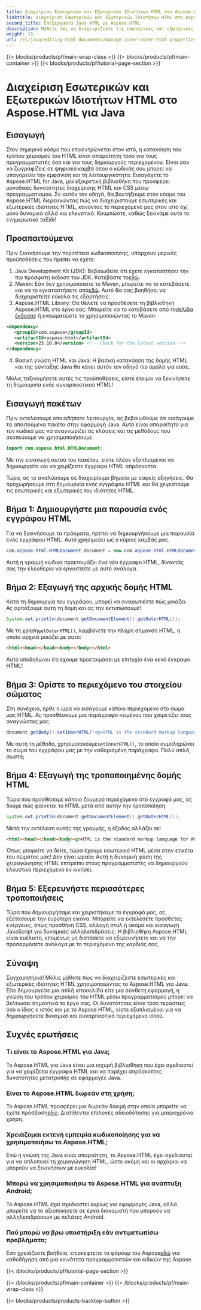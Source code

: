 ```yaml
---
title: Διαχείριση Εσωτερικών και Εξωτερικών Ιδιοτήτων HTML στο Aspose.HTML για Java
linktitle: Διαχείριση Εσωτερικών και Εξωτερικών Ιδιοτήτων HTML στο Aspose.HTML για Java
second_title: Επεξεργασία Java HTML με Aspose.HTML
description: Μάθετε πώς να διαχειρίζεστε τις εσωτερικές και εξωτερικές ιδιότητες HTML στο Aspose.HTML για Java με αυτόν τον οδηγό βήμα προς βήμα, ιδανικό για προγραμματιστές ιστού και δημιουργούς περιεχομένου.
weight: 15
url: /el/java/editing-html-documents/manage-inner-outer-html-properties/
---
```


{{< blocks/products/pf/main-wrap-class >}}
{{< blocks/products/pf/main-container >}}
{{< blocks/products/pf/tutorial-page-section >}}

# Διαχείριση Εσωτερικών και Εξωτερικών Ιδιοτήτων HTML στο Aspose.HTML για Java

## Εισαγωγή
Στον σημερινό κόσμο που επικεντρώνεται στον ιστό, η κατανόηση του τρόπου χειρισμού του HTML είναι απαραίτητη τόσο για τους προγραμματιστές όσο και για τους δημιουργούς περιεχομένου. Είναι σαν να ζωγραφίζεις σε ψηφιακό καμβά όπου ο κώδικάς σου μπορεί να υπαγορεύει την εμφάνιση και τη λειτουργικότητα. Εισαγάγετε το Aspose.HTML for Java, μια εξαιρετική βιβλιοθήκη που προσφέρει μοναδικές δυνατότητες διαχείρισης HTML και CSS μέσω προγραμματισμού. Σε αυτόν τον οδηγό, θα βουτήξουμε στον κόσμο του Aspose.HTML διερευνώντας πώς να διαχειριστούμε εσωτερικές και εξωτερικές ιδιότητες HTML, κάνοντας το περιεχόμενό μας στον ιστό όχι μόνο δυναμικό αλλά και ελκυστικό. Κουμπώστε, καθώς ξεκινάμε αυτό το ενημερωτικό ταξίδι!

## Προαπαιτούμενα

Πριν ξεκινήσουμε την περιπέτεια κωδικοποίησης, υπάρχουν μερικές προϋποθέσεις που πρέπει να έχετε:

1.  Java Development Kit (JDK): Βεβαιωθείτε ότι έχετε εγκαταστήσει την πιο πρόσφατη έκδοση του JDK. Κατεβάστε το[εδώ](https://www.oracle.com/java/technologies/javase-jdk11-downloads.html).
2.  Maven: Εάν δεν χρησιμοποιείτε το Maven, μπορείτε να το κατεβάσετε και να το εγκαταστήσετε από[εδώ](https://maven.apache.org/download.cgi). Αυτό θα σας βοηθήσει να διαχειριστείτε εύκολα τις εξαρτήσεις.
3.  Aspose.HTML Library: Θα θέλετε να προσθέσετε τη βιβλιοθήκη Aspose.HTML στο έργο σας. Μπορείτε να το κατεβάσετε από το[σελίδα έκδοσης](https://releases.aspose.com/html/java/) ή ενσωματώστε το χρησιμοποιώντας το Maven:
```xml
<dependency>
   <groupId>com.aspose</groupId>
   <artifactId>aspose-html</artifactId>
   <version>23.10.0</version> <!-- Check for the latest version -->
</dependency>
```
4. Βασική γνώση HTML και Java: Η βασική κατανόηση της δομής HTML και της σύνταξης Java θα κάνει αυτόν τον οδηγό πιο ομαλό για εσάς.

Μόλις ταξινομήσετε αυτές τις προϋποθέσεις, είστε έτοιμοι να ξεκινήσετε τη δημιουργία ενός συναρπαστικού HTML!

## Εισαγωγή πακέτων

Πριν εκτελέσουμε οποιαδήποτε λειτουργία, ας βεβαιωθούμε ότι εισάγουμε τα απαιτούμενα πακέτα στην εφαρμογή Java. Αυτό είναι απαραίτητο για τον κώδικά μας να αναγνωρίζει τις κλάσεις και τις μεθόδους που σκοπεύουμε να χρησιμοποιήσουμε.

```java
import com.aspose.html.HTMLDocument;
```

Με την εισαγωγή αυτού του πακέτου, είστε πλέον εξοπλισμένοι να δημιουργείτε και να χειρίζεστε έγγραφα HTML απρόσκοπτα. 

Τώρα, ας το αναλύσουμε σε διαχειρίσιμα βήματα με σαφείς εξηγήσεις. Θα προχωρήσουμε στη δημιουργία ενός εγγράφου HTML και θα χειριστούμε τις εσωτερικές και εξωτερικές του ιδιότητες HTML.

## Βήμα 1: Δημιουργήστε μια παρουσία ενός εγγράφου HTML

Για να ξεκινήσουμε τα πράγματα, πρέπει να δημιουργήσουμε μια παρουσία ενός εγγράφου HTML. Αυτό χρησιμεύει ως ο κύριος καμβάς μας.

```java
com.aspose.html.HTMLDocument document = new com.aspose.html.HTMLDocument();
```

Αυτή η γραμμή κώδικα προετοιμάζει ένα νέο έγγραφο HTML, δίνοντάς σας την ελευθερία να εργαστείτε με αυτό ανάλογα.

## Βήμα 2: Εξαγωγή της αρχικής δομής HTML

Κατά τη δημιουργία του εγγράφου, μπορεί να αναρωτιέστε πώς μοιάζει. Ας αρπάξουμε αυτή τη δομή και ας την εκτυπώσουμε!

```java
System.out.println(document.getDocumentElement().getOuterHTML());
```

 Με τη χρήση`getOuterHTML()`, λαμβάνετε την πλήρη σήμανση HTML, η οποία αρχικά μοιάζει με αυτό: 
```html
<html><head></head><body></body></html>
```
Αυτό υποδηλώνει ότι έχουμε προετοιμάσει με επιτυχία ένα κενό έγγραφο HTML!

## Βήμα 3: Ορίστε το περιεχόμενο του στοιχείου σώματος

Στη συνέχεια, ήρθε η ώρα να εισάγουμε κάποιο περιεχόμενο στο σώμα μας HTML. Ας προσθέσουμε μια παράγραφο κειμένου που χαιρετίζει τους αναγνώστες μας.

```java
document.getBody().setInnerHTML("<p>HTML is the standard markup language for Web pages.</p>");
```

Με αυτή τη μέθοδο, χρησιμοποιούμε`setInnerHTML()`, το οποίο συμπληρώνει το σώμα του εγγράφου μας με την καθορισμένη παράγραφο. Πολύ απλό, σωστά;

## Βήμα 4: Εξαγωγή της τροποποιημένης δομής HTML

Τώρα που προσθέσαμε κάποιο ζουμερό περιεχόμενο στο έγγραφό μας, ας δούμε πώς φαίνεται το HTML μετά από αυτήν την τροποποίηση.

```java
System.out.println(document.getDocumentElement().getOuterHTML());
```

Μετά την εκτέλεση αυτής της γραμμής, η έξοδος αλλάζει σε:
```html
<html><head></head><body><p>HTML is the standard markup language for Web pages.</p></body></html>
```
Όπως μπορείτε να δείτε, τώρα έχουμε εσωτερικό HTML μέσα στην ετικέτα του σώματος μας! Δεν είναι ωραίο; Αυτή η δυναμική φύση της χειραγώγησης HTML επιτρέπει στους προγραμματιστές να δημιουργούν ελκυστικό περιεχόμενο εν κινήσει.

## Βήμα 5: Εξερευνήστε περισσότερες τροποποιήσεις

Τώρα που δημιουργήσαμε και χειριστήκαμε το έγγραφό μας, ας εξετάσουμε την ευρύτερη εικόνα. Μπορείτε να εκτελέσετε πρόσθετες ενέργειες, όπως προσθήκη CSS, αλλαγή στυλ ή ακόμα και εισαγωγή JavaScript για δυναμικές αλληλεπιδράσεις. Η βιβλιοθήκη Aspose.HTML είναι ευέλικτη, επομένως μη διστάσετε να εξερευνήσετε και να την προσαρμόσετε ανάλογα με το περιεχόμενο της καρδιάς σας.

## Σύναψη

Συγχαρητήρια! Μόλις μάθατε πώς να διαχειρίζεστε εσωτερικές και εξωτερικές ιδιότητες HTML χρησιμοποιώντας το Aspose.HTML για Java. Είτε δημιουργείτε μια απλή ιστοσελίδα είτε μια σύνθετη εφαρμογή, η γνώση του τρόπου χειρισμού του HTML μέσω προγραμματισμού μπορεί να βελτιώσει σημαντικά το έργο σας. Οι δυνατότητες είναι τόσο τεράστιες όσο ο ίδιος ο ιστός και με το Aspose.HTML, είστε εξοπλισμένοι για να δημιουργήσετε δυναμικό και συναρπαστικό περιεχόμενο ιστού.

## Συχνές ερωτήσεις

### Τι είναι το Aspose.HTML για Java;  
Το Aspose.HTML για Java είναι μια ισχυρή βιβλιοθήκη που έχει σχεδιαστεί για να χειρίζεται έγγραφα HTML και να παρέχει απρόσκοπτες δυνατότητες μετατροπής σε εφαρμογές Java.

### Είναι το Aspose.HTML δωρεάν στη χρήση;  
 Το Aspose.HTML προσφέρει μια δωρεάν δοκιμή στην οποία μπορείτε να έχετε πρόσβαση[εδώ](https://releases.aspose.com/). Διατίθενται επιλογές αδειοδότησης για μακροχρόνια χρήση.

### Χρειάζομαι εκτενή εμπειρία κωδικοποίησης για να χρησιμοποιήσω το Aspose.HTML;  
Ενώ η γνώση της Java είναι απαραίτητη, το Aspose.HTML έχει σχεδιαστεί για να απλοποιεί τη χειραγώγηση HTML, ώστε ακόμη και οι αρχάριοι να μπορούν να ξεκινήσουν με ευκολία!

### Μπορώ να χρησιμοποιήσω το Aspose.HTML για ανάπτυξη Android;  
Το Aspose.HTML έχει σχεδιαστεί κυρίως για εφαρμογές Java, αλλά μπορείτε να το αξιοποιήσετε σε έργα διακομιστή που μπορούν να αλληλεπιδράσουν με πελάτες Android.

### Πού μπορώ να βρω υποστήριξη εάν αντιμετωπίσω προβλήματα;  
 Εάν χρειάζεστε βοήθεια, επισκεφτείτε τα φόρουμ του Aspose[εδώ](https://forum.aspose.com/c/html/29) για καθοδήγηση από μια κοινότητα προγραμματιστών και ειδικών της Aspose.

{{< /blocks/products/pf/tutorial-page-section >}}

{{< /blocks/products/pf/main-container >}}
{{< /blocks/products/pf/main-wrap-class >}}

{{< blocks/products/products-backtop-button >}}
